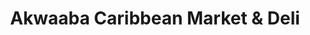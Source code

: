 ---
title: "Akwaaba Caribbean Market & Deli"
url: /newark/akwaaba-caribbean-market-and-deli/
shop: shop
---